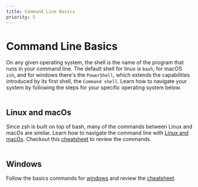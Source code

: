 ```yaml
---
title: Command Line Basics
priority: 5
---
```


# Command Line Basics

On any given operating system, the shell is the name of the program that runs in your command line. The default shell for linux is `bash`, for macOS `zsh`, and for windows there's the `PowerShell`, which extends the capabilities introduced by its first shell, the `Command shell`. Learn how to navigate your system by following the steps for your specific operating system below.
<br><br>

## Linux and macOs

Since zsh is built on top of bash, many of the commands between Linux and macOs are similar. Learn how to navigate the command line with [Linux and macOs](https://www.taniarascia.com/how-to-use-the-command-line-for-apple-macos-and-linux/). Checkout this [cheatsheet](https://www.guru99.com/linux-commands-cheat-sheet.html) to review the commands.
<br><br>

## Windows

Follow the basics commands for [windows](https://www.computerhope.com/issues/chusedos.htm#:~:text=How%20to%20use%20the%20Windows%20command%20line%20%28DOS%29,directory%20...%208%20Switching%20drives%20...%20More%20items) and review the [cheatsheet](https://serverspace.us/support/help/windows-cmd-commands-cheat-sheet/#:~:text=Windows%20CMD%20Commands%20Cheat%20Sheet%201%20Files%20and,Command%20Line%20Setup%20CLS%20-%20Clears%20screen%20).
